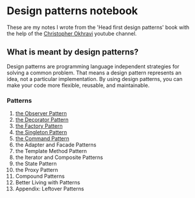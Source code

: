 # Design patterns notebook
These are my notes I wrote from the 'Head first design patterns' book with the help of the [Christopher Okhravi](https://www.youtube.com/c/ChristopherOkhravi) youtube channel. 
## What is meant by design patterns?  
Design patterns are programming language independent strategies for solving a common problem. That means a design pattern represents an idea, not a particular implementation. By using design patterns, you can make your code more flexible, reusable, and maintainable.  
### Patterns
1. [the Observer Pattern](#the-Observer-Pattern)
2. [the Decorator Pattern](#the-Decorator-Pattern)
3. [the Factory Pattern](#the-Factory-Pattern)
4. [the Singleton Pattern](#the-Singleton-Pattern)
5. [the Command Pattern](#the-Command-Pattern)
6. the Adapter and Facade Patterns
7. the Template Method Pattern
8. the Iterator and Composite Patterns
9. the State Pattern
10. the Proxy Pattern
11. Compound Patterns
12. Better Living with Patterns
13. Appendix: Leftover Patterns


